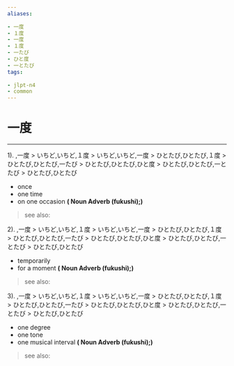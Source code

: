 ```yaml
---
aliases:
    
- 一度
- １度
- 一度
- １度
- 一たび
- ひと度
- 一とたび
tags:
    
- jlpt-n4
- common
---
```


# 一度
---
1).
,一度 > いちど,いちど,１度 > いちど,いちど,一度 > ひとたび,ひとたび,１度 > ひとたび,ひとたび,一たび > ひとたび,ひとたび,ひと度 > ひとたび,ひとたび,一とたび > ひとたび,ひとたび

- once
- one time
- on one occasion
**( Noun Adverb (fukushi);)**
> see also: 
            
2).
,一度 > いちど,いちど,１度 > いちど,いちど,一度 > ひとたび,ひとたび,１度 > ひとたび,ひとたび,一たび > ひとたび,ひとたび,ひと度 > ひとたび,ひとたび,一とたび > ひとたび,ひとたび

- temporarily
- for a moment
**( Noun Adverb (fukushi);)**
> see also: 
            
3).
,一度 > いちど,いちど,１度 > いちど,いちど,一度 > ひとたび,ひとたび,１度 > ひとたび,ひとたび,一たび > ひとたび,ひとたび,ひと度 > ひとたび,ひとたび,一とたび > ひとたび,ひとたび

- one degree
- one tone
- one musical interval
**( Noun Adverb (fukushi);)**
> see also: 
            